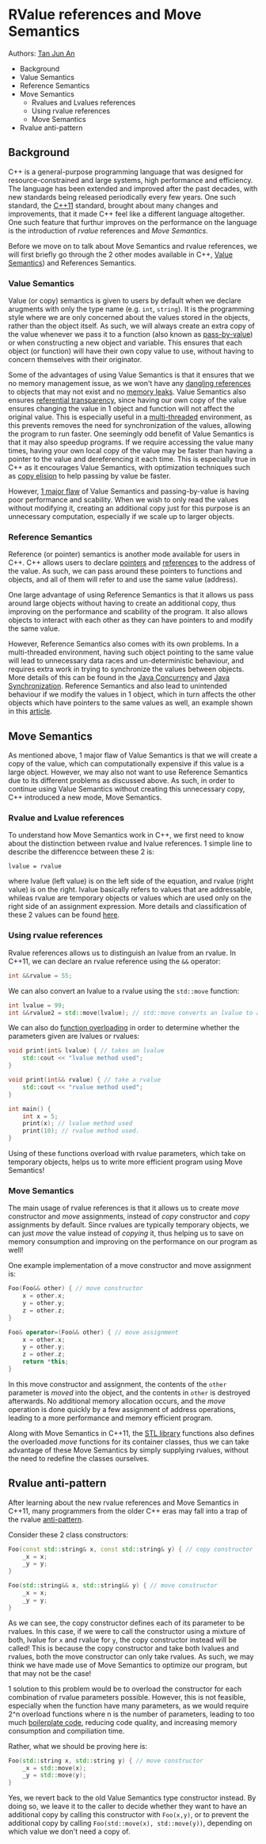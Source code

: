 # RValue references and Move Semantics

Authors: [Tan Jun An](https://github.com/yamidark)

* Background
* Value Semantics
* Reference Semantics
* Move Semantics
    * Rvalues and Lvalues references
    * Using rvalue references
    * Move Semantics
* Rvalue anti-pattern 

## Background
C++ is a general-purpose programming language that was designed for resource-constrained and large systems, high performance and efficiency. The language has been extended and improved after the past decades, with new standards being released periodically every few years. One such standard, the [C++11](https://isocpp.org/wiki/faq/cpp11) standard, brought about many changes and improvements, that it made C++ feel like a different language altogether. One such feature that furthur improves on the performance on the language is the introduction of *rvalue* references and *Move Semantics*.

Before we move on to talk about Move Semantics and rvalue references, we will first briefly go through the 2 other modes available in C++, [Value Semantics](https://akrzemi1.wordpress.com/2012/02/03/value-semantics/)) and References Semantics.

### Value Semantics
Value (or copy) semantics is given to users by default when we declare arugments with only the type name (e.g. `int`, `string`). It is the programming style where we are only concerned about the values stored in the objects, rather than the object itself. As such, we will always create an extra copy of the value whenever we pass it to a function (also known as [pass-by-value](http://www.learncpp.com/cpp-tutorial/72-passing-arguments-by-value/)) or when constructing a new object and variable. This ensures that each object (or function) will have their own copy value to use, without having to concern themselves with their originator.

Some of the advantages of using Value Semantics is that it ensures that we no memory management issue, as we won't have any [dangling references](https://www.quora.com/What-is-dangling-reference) to objects that may not exist and no [memory leaks](https://www.geeksforgeeks.org/what-is-memory-leak-how-can-we-avoid/).
Value Semantics also ensures [referential transparency](https://en.wikipedia.org/wiki/Referential_transparency), since having our own copy of the value ensures changing the value in 1 object and function will not affect the original value. This is especially useful in a [multi-threaded](https://stackoverflow.com/questions/1313062/what-is-a-multithreaded-application) environment, as this prevents removes the need for synchronization of the values, allowing the program to run faster.
One seemingly odd benefit of Value Semantics is that it may also speedup programs. If we require accessing the value many times, having your own local copy of the value may be faster than having a pointer to the value and dereferencing it each time. This is especially true in C++ as it encourages Value Semantics, with optimization techniques such as [copy elision](http://en.cppreference.com/w/cpp/language/copy_elision) to help passing by value be faster.

However, [1 major flaw](https://www.quora.com/What-are-the-drawbacks-of-pass-by-value-result) of Value Semantics and passing-by-value is having poor performance and scability. When we wish to only read the values without modifying it, creating an additional copy just for this purpose is an unnecessary computation, especially if we scale up to larger objects.

### Reference Semantics
Reference (or pointer) semantics is another mode available for users in C++. C++ allows users to declare [pointers](http://www.cplusplus.com/doc/tutorial/pointers/) and [references](https://www.geeksforgeeks.org/references-in-c/) to the address of the value. As such, we can pass around these pointers to functions and objects, and all of them will refer to and use the same value (address).

One large advantage of using Reference Semantics is that it allows us pass around large objects without having to create an additional copy, thus improving on the performance and scability of the program. It also allows objects to interact with each other as they can have pointers to and modify the same value.

However, Reference Semantics also comes with its own problems. In a multi-threaded environment, having such object pointing to the same value will lead to unnecessary data races and un-deterministic behaviour, and requires extra work in trying to synchronize the values between objects. More details of this can be found in the [Java Concurrency](java/JavaConcurrency.md) and [Java Synchronization](java/JavaSynchronization.md).
Reference Semantics and also lead to unintended behaviour if we modify the values in 1 object, which in turn affects the other objects which have pointers to the same values as well, an example shown in this [article](http://www.drdobbs.com/cpp/optimization-calling-by-value-or-by-refe/232400151).

## Move Semantics
As mentioned above, 1 major flaw of Value Semantics is that we will create a copy of the value, which can computationally expensive if this value is a large object. However, we may also not want to use Reference Semantics due to its different problems as discussed above. As such, in order to continue using Value Semantics without creating this unnecessary copy, C++ introduced a new mode, Move Semantics.

### Rvalue and Lvalue references
To understand how Move Semantics work in C++, we first need to know about the distinction between rvalue and lvalue references. 1 simple line to describe the differencce between these 2 is:
```
lvalue = rvalue
```
where lvalue (left value) is on the left side of the equation, and rvalue (right value) is on the right.
lvalue basically refers to values that are addressable, whileas rvalue are temporary objects or values which are used only on the right side of an assignment expression. More details and classification of these 2 values can be found [here](http://www.bogotobogo.com/cplusplus/C11/4_C11_Rvalue_Lvalue.php).

### Using rvalue references
Rvalue references allows us to distinguish an lvalue from an rvalue. In C++11, we can declare an rvalue reference using the `&&` operator:
```cpp
int &&rvalue = 55;
```

We can also convert an lvalue to a rvalue using the `std::move` function:
```cpp
int lvalue = 99;
int &&rvalue2 = std::move(lvalue); // std::move converts an lvalue to a rvalue
```

We can also do [function overloading](https://en.wikibooks.org/wiki/Computer_Programming/Function_overloading)
in order to determine whether the parameters given are lvalues or rvalues:

```cpp
void print(int& lvalue) { // takes an lvalue
    std::cout << "lvalue method used";
}

void print(int&& rvalue) { // take a rvalue
    std::cout << "rvalue method used";
}

int main() {
    int x = 5;
    print(x); // lvalue method used
    print(10); // rvalue method used.
}
```

Using of these functions overload with rvalue parameters, which take on temporary objects, helps us to write more efficient program using Move Semantics!

### Move Semantics
The main usage of rvalue references is that it allows us to create *move* constructor and *move* assignments, instead of *copy* constructor and *copy* assignments by default. Since rvalues are typically temporary objects, we can just *move* the value instead of *copying* it, thus helping us to save on memory consumption and improving on the performance on our program as well!

One example implementation of a move constructor and move assignment is:
```cpp
Foo(Foo&& other) { // move constructor
    x = other.x;
    y = other.y;
    z = other.z;
}

Foo& operator=(Foo&& other) { // move assignment
    x = other.x;
    y = other.y;
    z = other.z;
    return *this;
}
```

In this move constructor and assignment, the contents of the `other` parameter is *moved* into the object, and the contents in `other` is destroyed afterwards. No additional memory allocation occurs, and the *move* operation is done quickly by a few assignment of address operations, leading to a more performance and memory efficient program.

Along with Move Semantics in C++11, the [STL library](https://www.geeksforgeeks.org/the-c-standard-template-library-stl/) functions also defines the overloaded *move* functions for its container classes, thus we can take advantage of these Move Semantics by simply supplying rvalues, without the need to redefine the classes ourselves.

## Rvalue anti-pattern
After learning about the new rvalue references and Move Semantics in C++11, many programmers from the older C++ eras may fall into a trap of the rvalue [anti-pattern](https://en.wikipedia.org/wiki/Anti-pattern).

Consider these 2 class constructors:
```cpp
Foo(const std::string& x, const std::string& y) { // copy constructor
    _x = x;
    _y = y;
}

Foo(std::string&& x, std::string&& y) { // move constructor
    _x = x;
    _y = y;
}
```

As we can see, the copy constructor defines each of its parameter to be rvalues. In this case, if we were to call the constructor using a mixture of both, lvalue for `x` and rvalue for `y`, the copy constructor instead will be called! This is because the copy constructor and take both lvalues and rvalues, both the move constructor can only take rvalues. As such, we may think we have made use of Move Semantics to optimize our program, but that may not be the case!

1 solution to this problem would be to overload the constructor for each combination of rvalue parameters possible. However, this is not feasible, especially when the function have many parameters, as we would require 2^n overload functions where n is the number of parameters, leading to too much [boilerplate code](https://www.quora.com/What-is-boilerplate-code), reducing code quality, and increasing memory consumption and compiliation time.

Rather, what we should be proving here is:
```cpp
Foo(std::string x, std::string y) { // move constructor
    _x = std::move(x);
    _y = std::move(y);
}
```

Yes, we revert back to the old Value Semantics type constructor instead. By doing so, we leave it to the caller to decide whether they want to have an additional copy by calling this constructor with `Foo(x,y)`, or to prevent the additional copy by calling `Foo(std::move(x), std::move(y))`, depending on which value we don't need a copy of.




